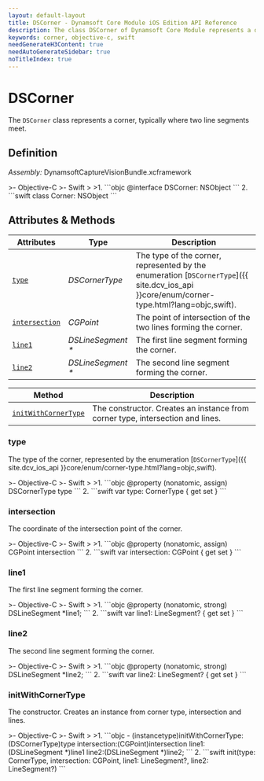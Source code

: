 ```yaml
---
layout: default-layout
title: DSCorner - Dynamsoft Core Module iOS Edition API Reference
description: The class DSCorner of Dynamsoft Core Module represents a detected corner, which consists of an intersection and two lines.
keywords: corner, objective-c, swift
needGenerateH3Content: true
needAutoGenerateSidebar: true
noTitleIndex: true
---
```


# DSCorner

The `DSCorner` class represents a corner, typically where two line segments meet.

## Definition

*Assembly:* DynamsoftCaptureVisionBundle.xcframework

<div class="sample-code-prefix"></div>
>- Objective-C
>- Swift
>
>1. 
```objc
@interface DSCorner: NSObject
```
2. 
```swift
class Corner: NSObject
```

## Attributes & Methods

| Attributes | Type | Description |
| ---------- | ---- | ----------- |
| [`type`](#type) | *DSCornerType* | The type of the corner, represented by the enumeration [`DSCornerType`]({{ site.dcv_ios_api }}core/enum/corner-type.html?lang=objc,swift). |
| [`intersection`](#intersection) | *CGPoint* | The point of intersection of the two lines forming the corner. |
| [`line1`](#line1) | *DSLineSegment \** | The first line segment forming the corner. |
| [`line2`](#line2) | *DSLineSegment \** | The second line segment forming the corner. |

| Method | Description |
| ------ | ----------- |
| [`initWithCornerType`](#initwithcornertype) | The constructor. Creates an instance from corner type, intersection and lines. |

### type

The type of the corner, represented by the enumeration [`DSCornerType`]({{ site.dcv_ios_api }}core/enum/corner-type.html?lang=objc,swift).

<div class="sample-code-prefix"></div>
>- Objective-C
>- Swift
>
>1. 
```objc
@property (nonatomic, assign) DSCornerType type
```
2. 
```swift
var type: CornerType { get set }
```

### intersection

The coordinate of the intersection point of the corner.

<div class="sample-code-prefix"></div>
>- Objective-C
>- Swift
>
>1. 
```objc
@property (nonatomic, assign) CGPoint intersection
```
2. 
```swift
var intersection: CGPoint { get set }
```

### line1

The first line segment forming the corner.

<div class="sample-code-prefix"></div>
>- Objective-C
>- Swift
>
>1. 
```objc
@property (nonatomic, strong) DSLineSegment *line1;
```
2. 
```swift
var line1: LineSegment? { get set }
```

### line2

The second line segment forming the corner.

<div class="sample-code-prefix"></div>
>- Objective-C
>- Swift
>
>1. 
```objc
@property (nonatomic, strong) DSLineSegment *line2;
```
2. 
```swift
var line2: LineSegment? { get set }
```

### initWithCornerType

The constructor. Creates an instance from corner type, intersection and lines.

<div class="sample-code-prefix"></div>
>- Objective-C
>- Swift
>
>1. 
```objc
- (instancetype)initWithCornerType:(DSCornerType)type
                      intersection:(CGPoint)intersection
                             line1:(DSLineSegment *)line1
                             line2:(DSLineSegment *)line2;
```
2. 
```swift
init(type: CornerType, intersection: CGPoint, line1: LineSegment?, line2: LineSegment?)
```
